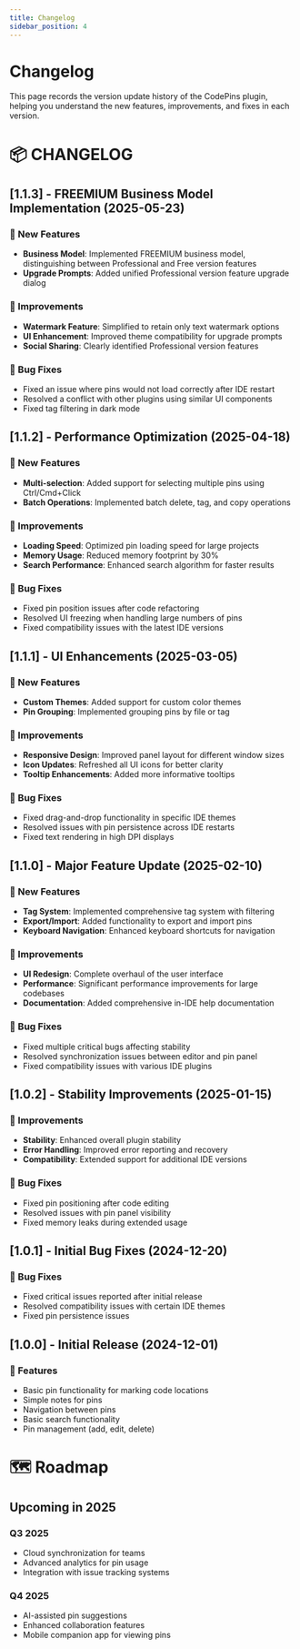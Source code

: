 ```yaml
---
title: Changelog
sidebar_position: 4
---
```


# Changelog

This page records the version update history of the CodePins plugin, helping you understand the new features, improvements, and fixes in each version.

# 📦 CHANGELOG

## [1.1.3] - FREEMIUM Business Model Implementation (2025-05-23)

### 🚀 New Features
* **Business Model**: Implemented FREEMIUM business model, distinguishing between Professional and Free version features
* **Upgrade Prompts**: Added unified Professional version feature upgrade dialog

### 🔧 Improvements
* **Watermark Feature**: Simplified to retain only text watermark options
* **UI Enhancement**: Improved theme compatibility for upgrade prompts
* **Social Sharing**: Clearly identified Professional version features

### 🐛 Bug Fixes
* Fixed an issue where pins would not load correctly after IDE restart
* Resolved a conflict with other plugins using similar UI components
* Fixed tag filtering in dark mode

## [1.1.2] - Performance Optimization (2025-04-18)

### 🚀 New Features
* **Multi-selection**: Added support for selecting multiple pins using Ctrl/Cmd+Click
* **Batch Operations**: Implemented batch delete, tag, and copy operations

### 🔧 Improvements
* **Loading Speed**: Optimized pin loading speed for large projects
* **Memory Usage**: Reduced memory footprint by 30%
* **Search Performance**: Enhanced search algorithm for faster results

### 🐛 Bug Fixes
* Fixed pin position issues after code refactoring
* Resolved UI freezing when handling large numbers of pins
* Fixed compatibility issues with the latest IDE versions

## [1.1.1] - UI Enhancements (2025-03-05)

### 🚀 New Features
* **Custom Themes**: Added support for custom color themes
* **Pin Grouping**: Implemented grouping pins by file or tag

### 🔧 Improvements
* **Responsive Design**: Improved panel layout for different window sizes
* **Icon Updates**: Refreshed all UI icons for better clarity
* **Tooltip Enhancements**: Added more informative tooltips

### 🐛 Bug Fixes
* Fixed drag-and-drop functionality in specific IDE themes
* Resolved issues with pin persistence across IDE restarts
* Fixed text rendering in high DPI displays

## [1.1.0] - Major Feature Update (2025-02-10)

### 🚀 New Features
* **Tag System**: Implemented comprehensive tag system with filtering
* **Export/Import**: Added functionality to export and import pins
* **Keyboard Navigation**: Enhanced keyboard shortcuts for navigation

### 🔧 Improvements
* **UI Redesign**: Complete overhaul of the user interface
* **Performance**: Significant performance improvements for large codebases
* **Documentation**: Added comprehensive in-IDE help documentation

### 🐛 Bug Fixes
* Fixed multiple critical bugs affecting stability
* Resolved synchronization issues between editor and pin panel
* Fixed compatibility issues with various IDE plugins

## [1.0.2] - Stability Improvements (2025-01-15)

### 🔧 Improvements
* **Stability**: Enhanced overall plugin stability
* **Error Handling**: Improved error reporting and recovery
* **Compatibility**: Extended support for additional IDE versions

### 🐛 Bug Fixes
* Fixed pin positioning after code editing
* Resolved issues with pin panel visibility
* Fixed memory leaks during extended usage

## [1.0.1] - Initial Bug Fixes (2024-12-20)

### 🐛 Bug Fixes
* Fixed critical issues reported after initial release
* Resolved compatibility issues with certain IDE themes
* Fixed pin persistence issues

## [1.0.0] - Initial Release (2024-12-01)

### 🚀 Features
* Basic pin functionality for marking code locations
* Simple notes for pins
* Navigation between pins
* Basic search functionality
* Pin management (add, edit, delete)

# 🗺️ Roadmap

## Upcoming in 2025

### Q3 2025
* Cloud synchronization for teams
* Advanced analytics for pin usage
* Integration with issue tracking systems

### Q4 2025
* AI-assisted pin suggestions
* Enhanced collaboration features
* Mobile companion app for viewing pins
